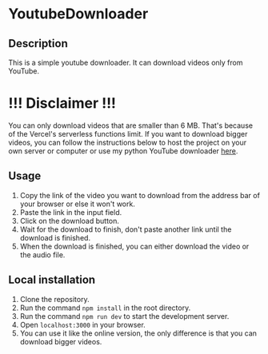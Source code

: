 # YoutubeDownloader

## Description
This is a simple youtube downloader. It can download videos only from YouTube. 

# !!! Disclaimer !!!
You can only download videos that are smaller than 6 MB. That's because of the Vercel's serverless functions limit. If you want to download bigger videos, you can follow the instructions below to host the project on your own server or computer or use my python YouTube downloader [here](https://github.com/jakecernet/YT_Downloader).

## Usage
1. Copy the link of the video you want to download from the address bar of your browser or else it won't work.
2. Paste the link in the input field.
3. Click on the download button.
4. Wait for the download to finish, don't paste another link until the download is finished.
5. When the download is finished, you can either download the video or the audio file.

## Local installation
1. Clone the repository.
2. Run the command `npm install` in the root directory.
3. Run the command `npm run dev` to start the development server.
4. Open `localhost:3000` in your browser.
5. You can use it like the online version, the only difference is that you can download bigger videos.